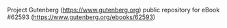 Project Gutenberg (https://www.gutenberg.org) public repository for eBook #62593 (https://www.gutenberg.org/ebooks/62593)
